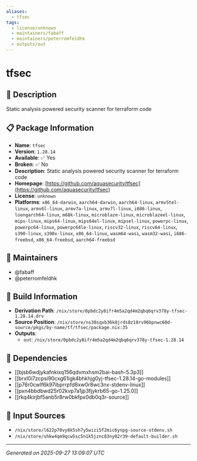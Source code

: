 ```yaml
---
aliases:
  - tfsec
tags:
  - license/unknown
  - maintainers/fabaff
  - maintainers/peterromfeldhk
  - outputs/out
---
```


# tfsec

## 📝 Description

Static analysis powered security scanner for terraform code

## 📋 Package Information

- **Name**: `tfsec`
- **Version**: `1.28.14`
- **Available**: ✅ Yes
- **Broken**: ✅ No
- **Description**: Static analysis powered security scanner for terraform code
- **Homepage**: [https://github.com/aquasecurity/tfsec](https://github.com/aquasecurity/tfsec)
- **License**: `unknown`
- **Platforms**: `x86_64-darwin`, `aarch64-darwin`, `aarch64-linux`, `armv5tel-linux`, `armv6l-linux`, `armv7a-linux`, `armv7l-linux`, `i686-linux`, `loongarch64-linux`, `m68k-linux`, `microblaze-linux`, `microblazeel-linux`, `mips-linux`, `mips64-linux`, `mips64el-linux`, `mipsel-linux`, `powerpc-linux`, `powerpc64-linux`, `powerpc64le-linux`, `riscv32-linux`, `riscv64-linux`, `s390-linux`, `s390x-linux`, `x86_64-linux`, `wasm64-wasi`, `wasm32-wasi`, `i686-freebsd`, `x86_64-freebsd`, `aarch64-freebsd`
## 👥 Maintainers

- @fabaff
- @peterromfeldhk


## 🔧 Build Information

- **Derivation Path**: `/nix/store/0pbdc2y8ifr4m5a2qd4m2qbq6qrv378y-tfsec-1.28.14.drv`
- **Source Position**: `/nix/store/ns30sqxb36k8jrds8z18rv96bpnwc60d-source/pkgs/by-name/tf/tfsec/package.nix:35`
- **Outputs**:
  - `out`:  `/nix/store/0pbdc2y8ifr4m5a2qd4m2qbq6qrv378y-tfsec-1.28.14`

## 🔗 Dependencies

- [[bjsb6wdjykafnkixq156qdvmxhsm2bai-bash-5.3p3]]
- [[brxl0i7zcpsi90cxg61igk4bhkhjg0yj-tfsec-1.28.14-go-modules]]
- [[p76r0cwlf6k97ibprrpfd8xw0r8wc3nx-stdenv-linux]]
- [[pxn4bbdbwd25r02kvp7a1jp3fjykrb65-go-1.25.0]]
- [[rkq4kirjbf5anb5r8rw0bkfpx0db0q3r-source]]

## 📁 Input Sources

- `/nix/store/l622p70vy8k5sh7y5wizi5f2mic6ynpg-source-stdenv.sh`
- `/nix/store/shkw4qm9qcw5sc5n1k5jznc83ny02r39-default-builder.sh`

---
*Generated on 2025-09-27 13:09:07 UTC*
